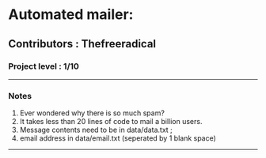 
#  Automated mailer:
## Contributors : Thefreeradical
### Project level : 1/10

********************************************************************************

### Notes

1. Ever wondered why there is so much spam? 
2. It takes less than 20 lines of code to mail a billion users.
3. Message contents need to be in data/data.txt ; 
4. email address in data/email.txt (seperated by 1 blank space)

**********************************************************************************
